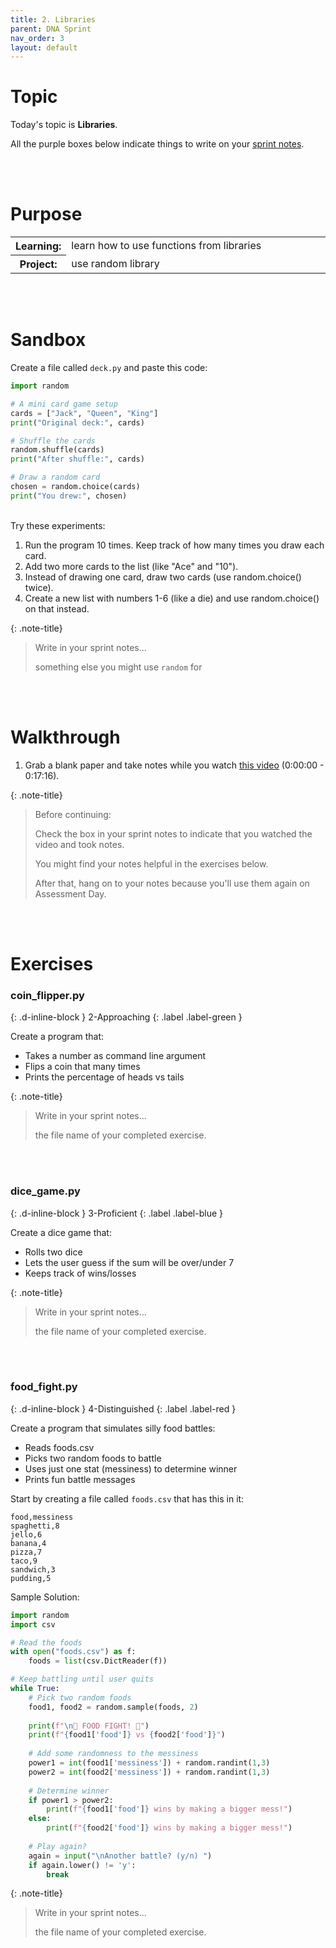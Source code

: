 ```yaml
---
title: 2. Libraries
parent: DNA Sprint
nav_order: 3
layout: default
---
```


# Topic
Today's topic is **Libraries**.

All the purple boxes below indicate things to write on your [sprint notes](https://docs.google.com/document/d/1OYb_ZXyfsvn03kMQ8d-ZoNxDCCvYakIet19lYNmfJyk/edit?tab=t.0).

<br><br>

# Purpose

<table>
  <tr>
    <th>Learning:</th>
    <td style="width:100%">learn how to use functions from libraries</td>
  </tr>
  <tr>
    <th>Project:</th>
    <td style="width:100%">use random library</td>
  </tr>
</table>

<br><br>

# Sandbox

Create a file called `deck.py` and paste this code:

```python
import random

# A mini card game setup
cards = ["Jack", "Queen", "King"]
print("Original deck:", cards)

# Shuffle the cards
random.shuffle(cards)
print("After shuffle:", cards)

# Draw a random card
chosen = random.choice(cards)
print("You drew:", chosen)
```

<br>
Try these experiments:

1. Run the program 10 times. Keep track of how many times you draw each card.
1. Add two more cards to the list (like "Ace" and "10").
1. Instead of drawing one card, draw two cards (use random.choice() twice).
1. Create a new list with numbers 1-6 (like a die) and use random.choice() on that instead.

{: .note-title}

> Write in your sprint notes...
> 
> something else you might use `random` for

<br><br>

# Walkthrough


1. Grab a blank paper and take notes while you watch [this video](https://www.youtube.com/watch?v=MztLZWibctI) (0:00:00 - 0:17:16).

{: .note-title}

> Before continuing:
>
> Check the box in your sprint notes to indicate that you watched the video and took notes.
>
> You might find your notes helpful in the exercises below.
>
> After that, hang on to your notes because you'll use them again on Assessment Day.

<br><br>

# Exercises


<!-- prettier-ignore-start -->

### coin_flipper.py
{: .d-inline-block }
2-Approaching
{: .label .label-green }

Create a program that:
- Takes a number as command line argument
- Flips a coin that many times
- Prints the percentage of heads vs tails

{: .note-title}

> Write in your sprint notes...
>
> the file name of your completed exercise.

<br><br>

### dice_game.py
{: .d-inline-block }
3-Proficient
{: .label .label-blue }

Create a dice game that:
- Rolls two dice
- Lets the user guess if the sum will be over/under 7
- Keeps track of wins/losses


{: .note-title}

> Write in your sprint notes...
>
> the file name of your completed exercise.

<br><br>



### food_fight.py
{: .d-inline-block }
4-Distinguished
{: .label .label-red }

Create a program that simulates silly food battles:
- Reads foods.csv 
- Picks two random foods to battle
- Uses just one stat (messiness) to determine winner
- Prints fun battle messages

Start by creating a file called `foods.csv` that has this in it:
```
food,messiness
spaghetti,8
jello,6
banana,4
pizza,7
taco,9
sandwich,3
pudding,5
```

Sample Solution:
```python
import random
import csv

# Read the foods
with open("foods.csv") as f:
    foods = list(csv.DictReader(f))

# Keep battling until user quits
while True:
    # Pick two random foods
    food1, food2 = random.sample(foods, 2)
    
    print(f"\n🥊 FOOD FIGHT! 🥊")
    print(f"{food1['food']} vs {food2['food']}")
    
    # Add some randomness to the messiness
    power1 = int(food1['messiness']) + random.randint(1,3)
    power2 = int(food2['messiness']) + random.randint(1,3)
    
    # Determine winner
    if power1 > power2:
        print(f"{food1['food']} wins by making a bigger mess!")
    else:
        print(f"{food2['food']} wins by making a bigger mess!")
    
    # Play again?
    again = input("\nAnother battle? (y/n) ")
    if again.lower() != 'y':
        break
  ```
{: .note-title}

> Write in your sprint notes...
>
> the file name of your completed exercise.

<br><br>


<!-- prettier-ignore-end -->
